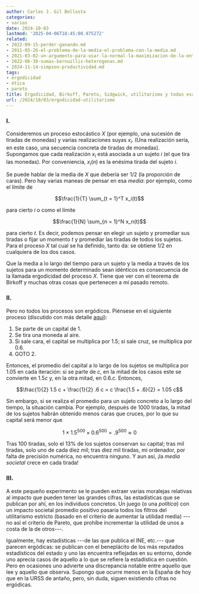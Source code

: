 ```yaml
---
author: Carlos J. Gil Bellosta
categories:
- varios
date: 2024-10-03
lastmod: '2025-04-06T18:45:00.975272'
related:
- 2022-09-15-perder-ganando.md
- 2011-05-26-el-problema-de-la-media-el-problema-con-la-media.md
- 2021-03-02-un-argumento-para-usar-la-normal-la-maximizacion-de-la-entropia.md
- 2022-06-30-sumas-bernuillis-heterogenas.md
- 2024-11-14-simpson-productividad.md
tags:
- ergodicidad
- ética
- pareto
title: Ergodicidad, Birkoff, Pareto, Sidgwick, utilitarismo y todas esas cosas
url: /2024/10/03/ergodicidad-utilitarismo
---
```


### I.

Consideremos un proceso estocástico $X$ (por ejemplo, una sucesión de tiradas de monedas) y varias realizaciones suyas $x_i$. (Una realización sería, en este caso, una secuencia concreta de tiradas de monedas). Supongamos que cada realización $x_i$ está asociada a un sujeto $i$ (el que tira las monedas). Por conveniencia, $x_i(n)$ es la enésima tirada del sujeto $i$.

Se puede hablar de la media de $X$ que debería ser 1/2 (la proporción de caras). Pero hay varias maneas de pensar en esa _media_: por ejemplo, como el límite de

$$\frac{1}{T} \sum_{t = 1}^T x_i(t)$$

para cierto $i$ o como el límite

$$\frac{1}{N} \sum_{n = 1}^N x_n(t)$$

para cierto $t$. Es decir, podemos pensar en elegir un sujeto y promediar sus tiradas o fijar un momento $t$ y promediar las tiradas de todos los sujetos. Para el proceso $X$ tal cual se ha definido, tanto da: se obtiene 1/2 en cualquiera de los dos casos.

Que la media a lo largo del tiempo para un sujeto y la media a través de los sujetos para un momento determinado sean idénticos es consecuencia de la llamada ergodicidad del proceso $X$. Tiene que ver con el teorema de Birkoff y muchas otras cosas que pertenecen a mi pasado remoto.

### II.

Pero no todos los procesos son ergódicos. Piénsese en el siguiente proceso (discutido con más detalle [aquí](https://ergodicityeconomics.com/2024/02/05/ergodicity-economics-a-history-2/)):

1. Se parte de un capital de 1.
2. Se tira una moneda al aire.
3. Si sale cara, el capital se multiplica por 1.5; si sale cruz, se multiplica por 0.6.
4. GOTO 2.

Entonces, el promedio del capital a lo largo de los sujetos se multiplica por 1.05 en cada iteración: si se parte de $c$, en la mitad de los casos este se convierte en $1.5 c$ y, en la otra mitad, en $0.6.c$. Entonces,

$$\frac{1}{2} 1.5 c + \frac{1}{2} .6 c = c \frac{1.5 + .6}{2} = 1.05 c$$

Sin embargo, si se realiza el promedio para un sujeto concreto a lo largo del tiempo, la situación cambia. Por ejemplo, después de 1000 tiradas, la mitad de los sujetos habrán obtenido menos caras que cruces, por lo que su capital será menor que

$$1 \times 1.5^{500} \times 0.6^{500} = .9^{500} \approx 0$$

Tras 100 tiradas, solo el 13% de los sujetos conservan su capital; tras mil tiradas, solo uno de cada diez mil; tras diez mil tiradas, mi ordenador, por falta de precisión numérica, no encuentra ninguno. Y aun así, ¡la _media societal_ crece en cada tirada!

### III.

A este pequeño experimento se le pueden extraer varias moralejas relativas al impacto que pueden tener las grandes cifras, las estadísticas que se publican por ahí, en los individuos concretos. Un juego (o una _política_) con un impacto societal promedio positivo pasaría todos los filtros del utilitarismo estricto (basado en el criterio de aumentar la utilidad media) ---no así el criterio de Pareto, que prohíbe incrementar la utilidad de unos a costa de la de otros---.

Igualmente, hay estadísticas ---de las que publica el INE, etc.--- que parecen ergódicas: se publican con el beneplácito de los más reputados estadísticos del estado y uno las encuentra reflejadas en su entorno, donde uno aprecia casos de aquello a lo que se refiere la estadística en cuestión. Pero en ocasiones uno advierte una discrepancia notable entre aquello que lee y aquello que observa. Supongo que ocurre menos en la España de hoy que en la URSS de antaño, pero, sin duda, siguen existiendo cifras no ergódicas.